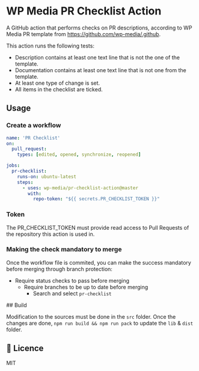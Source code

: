 # WP Media PR Checklist Action
A GitHub action that performs checks on PR descriptions, according to WP Media PR template from https://github.com/wp-media/.github.

This action runs the following tests:
- Description contains at least one text line that is not the one of the template.
- Documentation contains at least one text line that is not one from the template.
- At least one type of change is set.
- All items in the checklist are ticked.

## Usage

### Create a workflow
```yml
name: 'PR Checklist'
on: 
  pull_request:
    types: [edited, opened, synchronize, reopened]

jobs:
  pr-checklist:
    runs-on: ubuntu-latest
    steps:
      - uses: wp-media/pr-checklist-action@master
        with:
          repo-token: "${{ secrets.PR_CHECKLIST_TOKEN }}"
```

### Token

The PR_CHECKLIST_TOKEN must provide read access to Pull Requests of the repository this action is used in.

### Making the check mandatory to merge

Once the workflow file is commited, you can make the success mandatory before merging through branch protection:
- Require status checks to pass before merging
  - Require branches to be up to date before merging
    - Search and select `pr-checklist`

## Build

Modification to the sources must be done in the `src` folder.
Once the changes are done, `npm run build && npm run pack` to update the `lib` & `dist` folder.

## :memo: Licence
MIT
